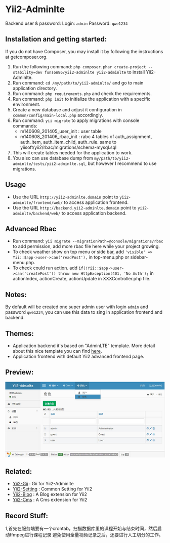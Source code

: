 Yii2-Adminlte
==========

Backend user & password:
Login: `admin`
Password: `qwe1234`

Installation and getting started:
---------------------------------

If you do not have Composer, you may install it by following the instructions at getcomposer.org.

1. Run the following command: `php composer.phar create-project --stability=dev funson86/yii2-adminlte yii2-adminlte` to install Yii2-Adminlte.
2. Run command: `cd /my/path/to/yii2-adminlte/` and go to main application directory.
3. Run command: `php requirements.php` and check the requirements.
4. Run command: `php init` to initialize the application with a specific environment.
5. Create a new database and adjust it configuration in `common/config/main-local.php` accordingly.
6. Run command: `yii migrate` to apply migrations with console commands:
   - m140608_201405_user_init : user table
   - m140608_201406_rbac_init : rabc 4 tables of auth_assignment, auth_item, auth_item_child, auth_rule. same to yiisoft/yii2/rbac/migrations/schema-mysql.sql
7. This will create tables needed for the application to work.
8. You also can use database dump from `my/path/to/yii2-adminlte/tests/yii2-adminlte.sql`, but however I recommend to use migrations.


Usage
-----
- Use the URL `http://yii2-adminlte.domain` point to `yii2-adminlte/frontend/web/` to access application frontend.
- Use the URL `http://backend.yii2-adminlte.domain` point to `yii2-adminlte/backend/web/` to access application backend.


Advanced Rbac
-------------
- Run command: `yii migrate --migrationPath=@console/migrations/rbac` to add permission, add more rbac file here while your project growing.
- To check weather show on top menu or side bar, add `'visible' => Yii::$app->user->can('readPost'),` in top-menu.php or sidebar-menu.php.
- To check could run action. add `if(!Yii::$app->user->can('createPost')) throw new HttpException(401, 'No Auth');` in actionIndex, actionCreate, actionUpdate in XXXController.php file.

Notes:
------

By default will be created one super admin user with login `admin` and password `qwe1234`, you can use this data to sing in application frontend and backend.

Themes:
-------
- Application backend it's based on "AdminLTE" template. More detail about this nice template you can find [here](http://www.bootstrapstage.com/admin-lte/).
- Application frontend with default Yii2 advanced frontend page.


Preview:
-------
![Yii2-Adminlte](tests/yii2-adminlte-preview.jpg)


Related:
-------
- [Yii2-Gii](https://github.com/funson86/yii2-gii) : Gii for Yii2-Adminlte
- [Yii2-Setting](https://github.com/funson86/yii2-Setting) : Common Setting for Yii2
- [Yii2-Blog](https://github.com/funson86/yii2-blog) : A Blog extension for Yii2
- [Yii2-Cms](https://github.com/funson86/yii2-cms) : A Cms extension for Yii2

Record Stuff:
-------
1,首先在服务端要有一个crontab，扫描数据库里的课程开始与结束时间，然后启动ffmpeg进行课程记录
避免使用全量视频记录之后，还要进行人工切分的工作。

